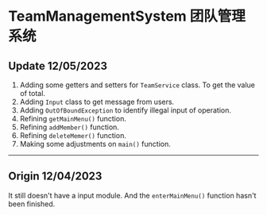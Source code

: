 # TeamManagementSystem 团队管理系统

## Update 12/05/2023    
1. Adding some getters and setters for ```TeamService``` class. To get the value of total.  
2. Adding ```Input``` class to get message from users.
3. Adding ```OutOfBoundException``` to identify illegal input of operation.
4. Refining ```getMainMenu()``` function.
5. Refining ```addMember()``` function.
6. Refining ```deleteMemer()``` function.
7. Making some adjustments on ```main()``` function. 
---
## Origin 12/04/2023    
It still doesn't have a input module. And the ```enterMainMenu()``` function hasn't been finished.
